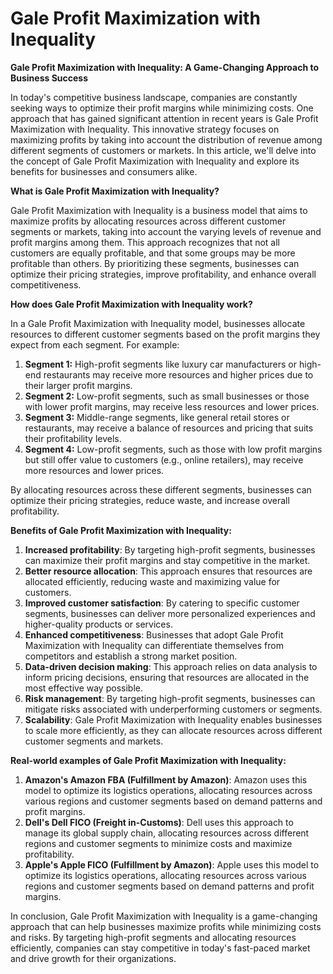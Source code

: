 # Gale Profit Maximization with Inequality

**Gale Profit Maximization with Inequality: A Game-Changing Approach to Business Success**

In today's competitive business landscape, companies are constantly seeking ways to optimize their profit margins while minimizing costs. One approach that has gained significant attention in recent years is Gale Profit Maximization with Inequality. This innovative strategy focuses on maximizing profits by taking into account the distribution of revenue among different segments of customers or markets. In this article, we'll delve into the concept of Gale Profit Maximization with Inequality and explore its benefits for businesses and consumers alike.

**What is Gale Profit Maximization with Inequality?**

Gale Profit Maximization with Inequality is a business model that aims to maximize profits by allocating resources across different customer segments or markets, taking into account the varying levels of revenue and profit margins among them. This approach recognizes that not all customers are equally profitable, and that some groups may be more profitable than others. By prioritizing these segments, businesses can optimize their pricing strategies, improve profitability, and enhance overall competitiveness.

**How does Gale Profit Maximization with Inequality work?**

In a Gale Profit Maximization with Inequality model, businesses allocate resources to different customer segments based on the profit margins they expect from each segment. For example:

1. **Segment 1:** High-profit segments like luxury car manufacturers or high-end restaurants may receive more resources and higher prices due to their larger profit margins.
2. **Segment 2:** Low-profit segments, such as small businesses or those with lower profit margins, may receive less resources and lower prices.
3. **Segment 3:** Middle-range segments, like general retail stores or restaurants, may receive a balance of resources and pricing that suits their profitability levels.
4. **Segment 4:** Low-profit segments, such as those with low profit margins but still offer value to customers (e.g., online retailers), may receive more resources and lower prices.

By allocating resources across these different segments, businesses can optimize their pricing strategies, reduce waste, and increase overall profitability.

**Benefits of Gale Profit Maximization with Inequality:**

1. **Increased profitability**: By targeting high-profit segments, businesses can maximize their profit margins and stay competitive in the market.
2. **Better resource allocation**: This approach ensures that resources are allocated efficiently, reducing waste and maximizing value for customers.
3. **Improved customer satisfaction**: By catering to specific customer segments, businesses can deliver more personalized experiences and higher-quality products or services.
4. **Enhanced competitiveness**: Businesses that adopt Gale Profit Maximization with Inequality can differentiate themselves from competitors and establish a strong market position.
5. **Data-driven decision making**: This approach relies on data analysis to inform pricing decisions, ensuring that resources are allocated in the most effective way possible.
6. **Risk management**: By targeting high-profit segments, businesses can mitigate risks associated with underperforming customers or segments.
7. **Scalability**: Gale Profit Maximization with Inequality enables businesses to scale more efficiently, as they can allocate resources across different customer segments and markets.

**Real-world examples of Gale Profit Maximization with Inequality:**

1. **Amazon's Amazon FBA (Fulfillment by Amazon)**: Amazon uses this model to optimize its logistics operations, allocating resources across various regions and customer segments based on demand patterns and profit margins.
2. **Dell's Dell FICO (Freight in-Customs)**: Dell uses this approach to manage its global supply chain, allocating resources across different regions and customer segments to minimize costs and maximize profitability.
3. **Apple's Apple FICO (Fulfillment by Amazon)**: Apple uses this model to optimize its logistics operations, allocating resources across various regions and customer segments based on demand patterns and profit margins.

In conclusion, Gale Profit Maximization with Inequality is a game-changing approach that can help businesses maximize profits while minimizing costs and risks. By targeting high-profit segments and allocating resources efficiently, companies can stay competitive in today's fast-paced market and drive growth for their organizations.

